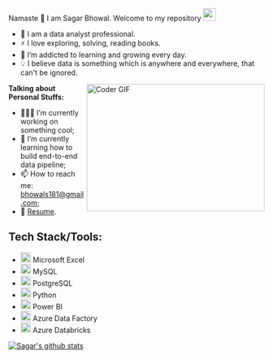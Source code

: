 Namaste 🙏 I am Sagar Bhowal. Welcome to my repository <img src="https://media.giphy.com/media/hvRJCLFzcasrR4ia7z/giphy.gif" width="25px">

- 🤵 I am a data analyst professional.
- ⚡ I love exploring, solving, reading books.
- 🌱 I’m addicted to learning and growing every day.
- 💡 I believe data is something which is anywhere and everywhere, that can't be ignored.

<img align="right" alt="Coder GIF" height=250 width=350 src="https://thumbs.gfycat.com/EvilNextDevilfish-small.gif" />


**Talking about Personal Stuffs:**

- 👨🏻‍💻 I’m currently working on something cool;
- 🚀 I’m currently learning how to build end-to-end data pipeline;
- 📫 How to reach me: bhowals181@gmail.com;
- 📝 [Resume](https://drive.google.com/file/d/1BQ2qNoym8PCSVTVIHqZpSHwNQ-OcIV1-/view?usp=sharing).


<h2>Tech Stack/Tools:</h2>

- <img src="https://icons.iconarchive.com/icons/carlosjj/microsoft-office-2013/256/Excel-icon.png" width="20" height="20"> Microsoft Excel
- <img src="https://cdn-icons-png.flaticon.com/512/5968/5968313.png" width="20" height="20"> MySQL
- <img src="https://upload.wikimedia.org/wikipedia/commons/2/29/Postgresql_elephant.svg" width="20" height="20"> PostgreSQL
- <img src="https://upload.wikimedia.org/wikipedia/commons/c/c3/Python-logo-notext.svg" width="20" height="20"> Python
- <img src="https://upload.wikimedia.org/wikipedia/commons/c/cf/New_Power_BI_Logo.svg" width="20" height="20"> Power BI
- <img src="https://www.carryoncloud.co.uk/wp-content/uploads/2022/01/ADF-Logo.png" width="20" height="20"> Azure Data Factory
- <img src="https://images.squarespace-cdn.com/content/5a4908d949fc2b8e312bdf53/1542464476568-R7HK6STRCVCOQBRE4KVY/databricks_logo.png?content-type=image%2Fpng" width="20" height="20"> Azure Databricks





[![Sagar's github stats](https://github-readme-stats.vercel.app/api?username=geekylancer&count_private=true&show_icons=true&theme=tokyonight&hide_rank=false)](https://github.com/geekylancer/github-readme-stats)










<!---

- 👋 Hi, I’m @Geekylancer
- 👀 I’m interested in ...
- 🌱 I’m currently learning ...
- 💞️ I’m looking to collaborate on ...
- 📫 How to reach me ...

<!---
Geekylancer/Geekylancer is a ✨ special ✨ repository because its `README.md` (this file) appears on your GitHub profile.
You can click the Preview link to take a look at your changes.
--->
